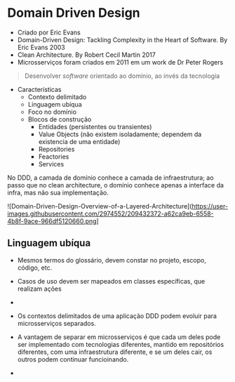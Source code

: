 # Domain Driven Design

* Criado por Eric Evans
* Domain-Driven Design: Tackling Complexity in the Heart of Software. By Eric Evans 2003
* Clean Architecture. By Robert Cecil Martin 2017
* Microsserviços foram criados em 2011 em um work de Dr Peter Rogers
> Desenvolver _software_ orientado ao domínio, ao invés da tecnologia
* Características
  * Contexto delimitado
  * Linguagem ubíqua
  * Foco no domínio
  * Blocos de construção
    * Entidades (persistentes ou transientes)
    * Value Objects (não existem isoladamente; dependem da existencia de uma entidade)
    * Repositories
    * Feactories
    * Services 

No DDD, a camada de domínio conhece a camada de infraestrutura; ao passo que no clean architecture, o domínio conhece apenas a interface da infra, mas não sua implementação.

![Domain-Driven-Design-Overview-of-a-Layered-Architecture](https://user-images.githubusercontent.com/2974552/209432372-a62ca9eb-6558-4b8f-9ace-966df5120660.png]

## Linguagem ubíqua

* Mesmos termos do glossário, devem constar no projeto, escopo, código, etc.
* Casos de uso devem ser mapeados em classes específicas, que realizam ações
* 

* Os contextos delimitados de uma aplicação DDD podem evoluir para microsserviços separados.
* A vantagem de separar em microsserviços é que cada um deles pode ser implementado com tecnologias diferentes, mantido em repositórios diferentes, com uma infraestrutura diferente, e se um deles cair, os outros podem continuar funcioinando.
* 

